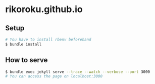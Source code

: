 # rikoroku.github.io

## Setup

```bash
# You have to install rbenv beforehand
$ bundle install
```

## How to serve

```bash
$ bundle exec jekyll serve --trace --watch --verbose --port 3000
# You can access the page on localhost:3000
```
